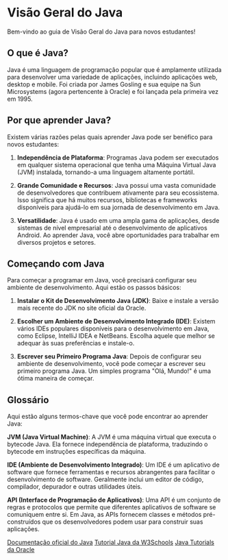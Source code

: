 # Visão Geral do Java

Bem-vindo ao guia de Visão Geral do Java para novos estudantes!

## O que é Java?

Java é uma linguagem de programação popular que é amplamente utilizada para desenvolver uma variedade de aplicações, incluindo aplicações web, desktop e mobile. Foi criada por James Gosling e sua equipe na Sun Microsystems (agora pertencente à Oracle) e foi lançada pela primeira vez em 1995.

## Por que aprender Java?

Existem várias razões pelas quais aprender Java pode ser benéfico para novos estudantes:

1. **Independência de Plataforma**: Programas Java podem ser executados em qualquer sistema operacional que tenha uma Máquina Virtual Java (JVM) instalada, tornando-a uma linguagem altamente portátil.

2. **Grande Comunidade e Recursos**: Java possui uma vasta comunidade de desenvolvedores que contribuem ativamente para seu ecossistema. Isso significa que há muitos recursos, bibliotecas e frameworks disponíveis para ajudá-lo em sua jornada de desenvolvimento em Java.

3. **Versatilidade**: Java é usado em uma ampla gama de aplicações, desde sistemas de nível empresarial até o desenvolvimento de aplicativos Android. Ao aprender Java, você abre oportunidades para trabalhar em diversos projetos e setores.

## Começando com Java

Para começar a programar em Java, você precisará configurar seu ambiente de desenvolvimento. Aqui estão os passos básicos:

1. **Instalar o Kit de Desenvolvimento Java (JDK)**: Baixe e instale a versão mais recente do JDK no site oficial da Oracle.

2. **Escolher um Ambiente de Desenvolvimento Integrado (IDE)**: Existem vários IDEs populares disponíveis para o desenvolvimento em Java, como Eclipse, IntelliJ IDEA e NetBeans. Escolha aquele que melhor se adequar às suas preferências e instale-o.

3. **Escrever seu Primeiro Programa Java**: Depois de configurar seu ambiente de desenvolvimento, você pode começar a escrever seu primeiro programa Java. Um simples programa "Olá, Mundo!" é uma ótima maneira de começar.

## Glossário

Aqui estão alguns termos-chave que você pode encontrar ao aprender Java:

**JVM (Java Virtual Machine)**: A JVM é uma máquina virtual que executa o bytecode Java. Ela fornece independência de plataforma, traduzindo o bytecode em instruções específicas da máquina.

**IDE (Ambiente de Desenvolvimento Integrado)**: Um IDE é um aplicativo de software que fornece ferramentas e recursos abrangentes para facilitar o desenvolvimento de software. Geralmente inclui um editor de código, compilador, depurador e outras utilidades úteis.

**API (Interface de Programação de Aplicativos)**: Uma API é um conjunto de regras e protocolos que permite que diferentes aplicativos de software se comuniquem entre si. Em Java, as APIs fornecem classes e métodos pré-construídos que os desenvolvedores podem usar para construir suas aplicações.

<seealso>
    <category ref="wrs"> 
        <a href="https://docs.oracle.com/en/java/">Documentação oficial do Java</a>
        <a href="https://www.w3schools.com/java/">Tutorial Java da W3Schools</a>
        <a href="https://docs.oracle.com/javase/tutorial/">Java Tutorials da Oracle</a>
    </category>
</seealso>

